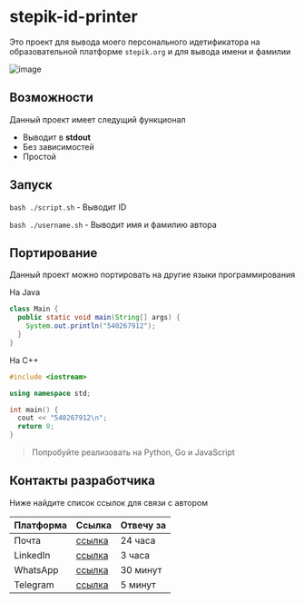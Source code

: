 # stepik-id-printer

Это проект для вывода моего персонального идетификатора на образовательной платформе `stepik.org` и для вывода имени и фамилии

![image](https://ucarecdn.com/02b8ff49-8f2b-4ce9-be84-7d4bdc6b9b67/)
## Возможности

Данный проект имеет следущий функционал 
- Выводит в **stdout** 
- Без зависимостей
- Простой

## Запуск

`bash ./script.sh` - Выводит ID

`bash ./username.sh` - Выводит имя и фамилию автора

## Портирование

Данный проект можно портировать на другие языки программирования  

На Java

```java
class Main {
  public static void main(String[] args) {
    System.out.println("540267912");
  }
}
```

На C++

```cpp
#include <iostream>

using namespace std;

int main() {
  cout << "540267912\n";
  return 0;
}
```

> Попробуйте реализовать на Python, Go и JavaScript

## Контакты разработчика

Ниже найдите список ссылок для связи с автором

| Платформа | Ссылка | Отвечу за |
| --------- | ------ | --------- |
| Почта     | [ссылка](https://www.youtube.com/watch?v=INVbXpNsuPI) | 24 часа |
| LinkedIn  | [ссылка](https://www.youtube.com/watch?v=INVbXpNsuPI) | 3 часа  |
| WhatsApp  | [ссылка](https://www.youtube.com/watch?v=INVbXpNsuPI) | 30 минут |
| Telegram  | [ссылка](https://www.youtube.com/watch?v=INVbXpNsuPI) | 5 минут |

